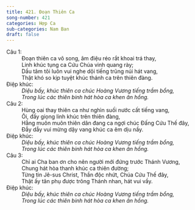 ```yaml
---
title: 421. Đoạn Thiên Ca
song-number: 421
categories: Hợp Ca
sub-categories: Nam Ban
draft: false
---
```

<dl><dt>Câu 1:</dt><dd data-verse="1">Đoạn thiên ca vô song, âm điệu réo rắt khoai trá thay, <br/>Linh khúc tụng ca Cứu Chúa vinh quang rày; <br/>Dầu tâm tôi luôn vui nghe dội tiếng trũng núi hát vang, <br/>Thật khó so kịp tuyệt khúc thánh ca trên thiên đàng. </dd><dt>Điệp khúc:</dt><dd data-chorus="1"><em>Diệu bấy, khúc thiên ca chúc Hoàng Vương tiếng trầm bổng, <br/>Trong lúc các thiên binh hát hòa ca khen ân hồng. </em></dd><dt>Câu 2:</dt><dd data-verse="1">Hùng oai thay thiên ca như nghìn suối nước cất tiếng vang, <br/>Ôi, đấy giọng linh khúc trên thiên đàng, <br/>Hằng muôn muôn thiên dân đang ca ngợi chúc Đấng Cứu Thế đây, <br/>Đẫy dẫy vui mừng dậy vang khúc ca êm dịu nầy. </dd><dt>Điệp khúc:</dt><dd data-chorus="1"><em>Diệu bấy, khúc thiên ca chúc Hoàng Vương tiếng trầm bổng, <br/>Trong lúc các thiên binh hát hòa ca khen ân hồng. </em></dd><dt>Câu 3:</dt><dd data-verse="3">Chỉ ai Cha ban ơn cho nên người mới đứng trước Thánh Vương, <br/>Chung hát hòa thanh khúc ca thiên đường; <br/>Từng tin Jê-sus Christ, Thần độc nhứt, Chúa Cứu Thế đây, <br/>Thật ấy tân phụ được trông Thánh nhan, hát vui vầy. </dd><dt>Điệp khúc:</dt><dd data-chorus="1"><em>Diệu bấy, khúc thiên ca chúc Hoàng Vương tiếng trầm bổng, <br/>Trong lúc các thiên binh hát hòa ca khen ân hồng. </em></dd></dl>